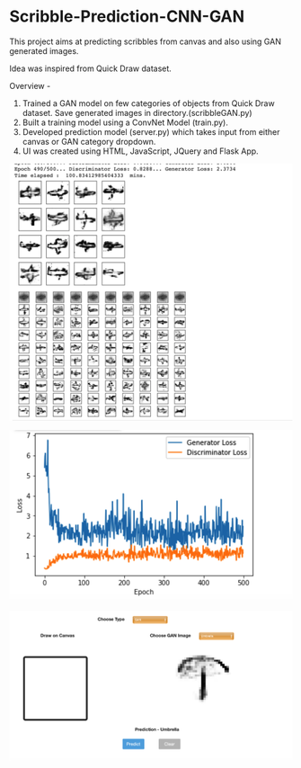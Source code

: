 # Scribble-Prediction-CNN-GAN

This project aims at predicting scribbles from canvas and also using GAN generated images.

Idea was inspired from Quick Draw dataset.


Overview - 
1. Trained a GAN model on few categories of objects from Quick Draw dataset. Save generated images in directory.(scribbleGAN.py)
2. Built a training model using a ConvNet Model (train.py).
3. Developed prediction model (server.py) which takes input from either canvas or GAN category dropdown. 
4. UI was created using HTML, JavaScript, JQuery and Flask App. 


![GAN-Sample](https://github.com/darklord0794/Scribble-Prediction-CNN-GAN-/blob/master/gan-final_chart.png)

![GAN-Loss](https://github.com/darklord0794/Scribble-Prediction-CNN-GAN-/blob/master/gan-loss.png)

![WebApp](https://github.com/darklord0794/Scribble-Prediction-CNN-GAN-/blob/master/webapp.png)
